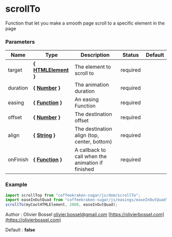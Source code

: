 # scrollTo

Function that let you make a smooth page scroll to a specific element in the page

### Parameters

| Name     | Type                                                                                                       | Description                                       | Status   | Default |
| -------- | ---------------------------------------------------------------------------------------------------------- | ------------------------------------------------- | -------- | ------- |
| target   | **{ [HTMLElement](https://developer.mozilla.org/fr/docs/Web/API/HTMLElement) }**                           | The element to scroll to                          | required |
| duration | **{ [Number](https://developer.mozilla.org/fr/docs/Web/JavaScript/Reference/Objets_globaux/Number) }**     | The animation duration                            | required |
| easing   | **{ [Function](https://developer.mozilla.org/fr/docs/Web/JavaScript/Reference/Objets_globaux/Function) }** | An easing Function                                | required |
| offset   | **{ [Number](https://developer.mozilla.org/fr/docs/Web/JavaScript/Reference/Objets_globaux/Number) }**     | The destination offset                            | required |
| align    | **{ [String](https://developer.mozilla.org/fr/docs/Web/JavaScript/Reference/Objets_globaux/String) }**     | The destination align (top, center, bottom)       | required |
| onFinish | **{ [Function](https://developer.mozilla.org/fr/docs/Web/JavaScript/Reference/Objets_globaux/Function) }** | A callback to call when the animation if finished | required |

### Example

```js
import scrollTop from "coffeekraken-sugar/js/dom/scrollTo";
import easeInOutQuad from "coffeekraken-sugar/js/easings/easeInOutQuad";
scrollTo(myCoolHTMLElement, 2000, easeInOutQuad);
```

Author : Olivier Bossel [olivier.bossel@gmail.com](mailto:olivier.bossel@gmail.com) [https://olivierbossel.com](https://olivierbossel.com)

Default : **false**
